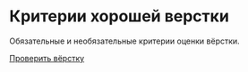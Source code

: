 # Критерии хорошей верстки

Обязательные и необязательные критерии оценки вёрстки.

[Проверить вёрстку](https://nicothin.github.io/criteria-of-quality-frontend/index.html)
